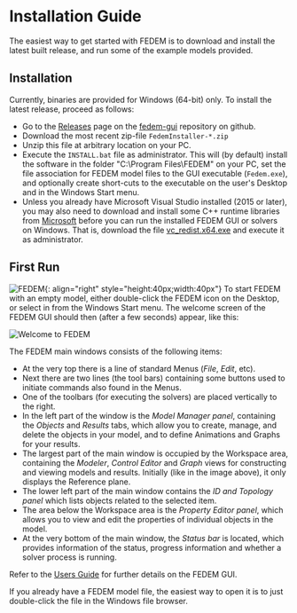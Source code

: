 # Installation Guide

The easiest way to get started with FEDEM is to download and install
the latest built release, and run some of the example models provided.

## Installation

Currently, binaries are provided for Windows (64-bit) only.
To install the latest release, proceed as follows:

* Go to the [Releases](https://github.com/openfedem/fedem-gui/releases) page
  on the [fedem-gui](https://github.com/openfedem/fedem-gui) repository on github.
* Download the most recent zip-file `FedemInstaller-*.zip`
* Unzip this file at arbitrary location on your PC.
* Execute the `INSTALL.bat` file as administrator.
  This will (by default) install the software in the folder "C:\Program Files\FEDEM"
  on your PC, set the file association for FEDEM model files to the GUI executable
  (`Fedem.exe`), and optionally create short-cuts to the executable on the user's Desktop
  and in the Windows Start menu.
* Unless you already have Microsoft Visual Studio installed (2015 or later),
  you may also need to download and install some C++ runtime libraries from
  [Microsoft](https://learn.microsoft.com/en-us/cpp/windows/latest-supported-vc-redist?view=msvc-170)
  before you can run the installed FEDEM GUI or solvers on Windows.
  That is, download the file [vc_redist.x64.exe](https://aka.ms/vs/17/release/vc_redist.x64.exe)
  and execute it as administrator.

## First Run

![FEDEM](images/logo.png){: align="right" style="height:40px;width:40px"}
To start FEDEM with an empty model, either double-click the FEDEM icon on the Desktop,
or select in from the Windows Start menu. The welcome screen of the FEDEM GUI
should then (after a few seconds) appear, like this:

![Welcome to FEDEM](images/FedemWelcome.png)

The FEDEM main windows consists of the following items:

* At the very top there is a line of standard Menus (_File_, _Edit_, etc).
* Next there are two lines (the tool bars) containing some buttons used to
  initiate commands also found in the Menus.
* One of the toolbars (for executing the solvers) are placed vertically to the right.
* In the left part of the window is the _Model Manager panel_, containing
  the _Objects_ and _Results_ tabs, which allow you to create, manage, and delete
  the objects in your model, and to define Animations and Graphs for your results.
* The largest part of the main window is occupied by the Workspace area,
  containing the _Modeler_, _Control Editor_ and _Graph_ views for constructing
  and viewing models and results. Initially (like in the image above),
  it only displays the Reference plane.
* The lower left part of the main window contains the _ID and Topology panel_
  which lists objects related to the selected item.
* The area below the Workspace area is the _Property Editor panel_,
  which allows you to view and edit the properties of individual objects in the model.
* At the very bottom of the main window, the _Status bar_ is located,
  which provides information of the status, progress information
  and whether a solver process is running.

Refer to the [Users Guide](https://github.com/openfedem/fedem-docs/releases/download/fedem-8.0.4/FedemUsersGuide.pdf)
for further details on the FEDEM GUI.

If you already have a FEDEM model file, the easiest way to open it is to just double-click the file in the Windows file browser.


